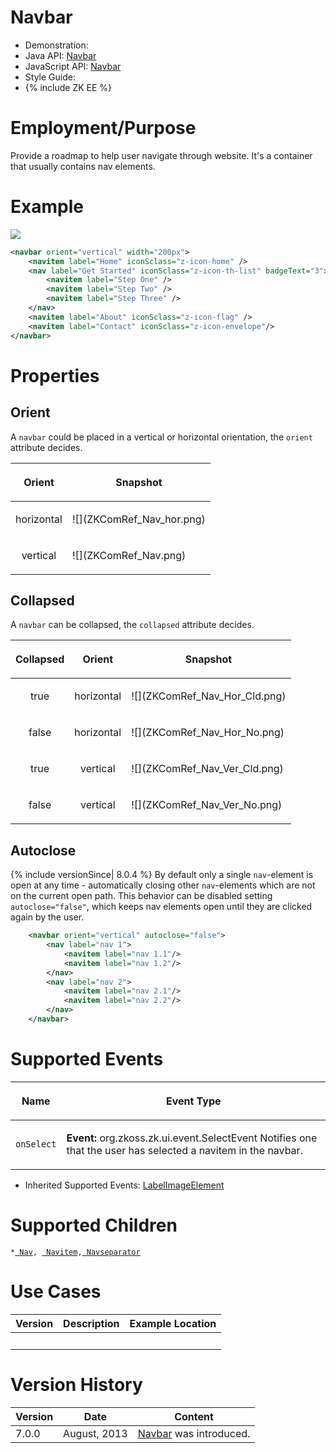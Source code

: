 

# Navbar

- Demonstration:
- Java API:
  [Navbar](http://www.zkoss.org/javadoc/latest/zk/org/zkoss/zkmax/zul/Navbar.html)
- JavaScript API:
  [Navbar](http://www.zkoss.org/javadoc/latest/jsdoc/zkmax/nav/Navbar.html)
- Style Guide:
- {% include ZK EE %}

# Employment/Purpose

Provide a roadmap to help user navigate through website. It's a
container that usually contains nav elements.

# Example

![](ZKComRef_Nav.png)

``` xml
<navbar orient="vertical" width="200px">
    <navitem label="Home" iconSclass="z-icon-home" />
    <nav label="Get Started" iconSclass="z-icon-th-list" badgeText="3">
        <navitem label="Step One" />
        <navitem label="Step Two" />
        <navitem label="Step Three" />
    </nav>
    <navitem label="About" iconSclass="z-icon-flag" />
    <navitem label="Contact" iconSclass="z-icon-envelope"/>
</navbar>
```

# Properties

## Orient

A `navbar` could be placed in a vertical or horizontal orientation, the
`orient` attribute decides.

<table>
<thead>
<tr class="header">
<th><center>
<p>Orient</p>
</center></th>
<th><center>
<p>Snapshot</p>
</center></th>
</tr>
</thead>
<tbody>
<tr class="odd">
<td><center>
<p>horizontal</p>
</center></td>
<td>![](ZKComRef_Nav_hor.png)</td>
</tr>
<tr class="even">
<td><center>
<p>vertical</p>
</center></td>
<td>![](ZKComRef_Nav.png)</td>
</tr>
</tbody>
</table>

## Collapsed

A `navbar` can be collapsed, the `collapsed` attribute decides.

<table>
<thead>
<tr class="header">
<th><center>
<p>Collapsed</p>
</center></th>
<th><center>
<p>Orient</p>
</center></th>
<th><center>
<p>Snapshot</p>
</center></th>
</tr>
</thead>
<tbody>
<tr class="odd">
<td><center>
<p>true</p>
</center></td>
<td><center>
<p>horizontal</p>
</center></td>
<td>![](ZKComRef_Nav_Hor_Cld.png)</td>
</tr>
<tr class="even">
<td><center>
<p>false</p>
</center></td>
<td><center>
<p>horizontal</p>
</center></td>
<td>![](ZKComRef_Nav_Hor_No.png)</td>
</tr>
<tr class="odd">
<td><center>
<p>true</p>
</center></td>
<td><center>
<p>vertical</p>
</center></td>
<td>![](ZKComRef_Nav_Ver_Cld.png)</td>
</tr>
<tr class="even">
<td><center>
<p>false</p>
</center></td>
<td><center>
<p>vertical</p>
</center></td>
<td>![](ZKComRef_Nav_Ver_No.png)</td>
</tr>
</tbody>
</table>

## Autoclose

{% include versionSince\| 8.0.4 %} By default only a single
`nav`-element is open at any time - automatically closing other
`nav`-elements which are not on the current open path. This behavior can
be disabled setting `autoclose="false"`, which keeps nav elements open
until they are clicked again by the user.

``` xml
    <navbar orient="vertical" autoclose="false">
        <nav label="nav 1">
            <navitem label="nav 1.1"/>
            <navitem label="nav 1.2"/>
        </nav>
        <nav label="nav 2">
            <navitem label="nav 2.1"/>
            <navitem label="nav 2.2"/>
        </nav>
    </navbar>
```

# Supported Events

<table>
<thead>
<tr class="header">
<th><center>
<p>Name</p>
</center></th>
<th><center>
<p>Event Type</p>
</center></th>
</tr>
</thead>
<tbody>
<tr class="odd">
<td><center>
<p><code>onSelect</code></p>
</center></td>
<td><p><strong>Event:</strong>
<javadoc>org.zkoss.zk.ui.event.SelectEvent</javadoc> Notifies one that
the user has selected a navitem in the navbar.</p></td>
</tr>
</tbody>
</table>

- Inherited Supported Events: [
  LabelImageElement](ZK_Component_Reference/Base_Components/LabelImageElement#Supported_Events)

# Supported Children

`*`[` Nav`](ZK_Component_Reference/Essential_Components/Nav)`, `[` Navitem`](ZK_Component_Reference/Essential_Components/Nav/Navitem)`,`[` Navseparator`](ZK_Component_Reference/Essential_Components/Nav/Navseparator)

# Use Cases

| Version | Description | Example Location |
|---------|-------------|------------------|
|         |             |                  |

# Version History



| Version | Date         | Content                                                                                          |
|---------|--------------|--------------------------------------------------------------------------------------------------|
| 7.0.0   | August, 2013 | [Navbar](http://www.zkoss.org/javadoc/latest/zk/org/zkoss/zkmax/zul/Navbar.html) was introduced. |


